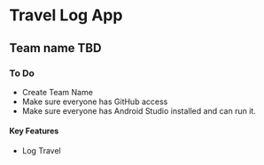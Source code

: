 <h1>Travel Log App</h1>
<h2>Team name TBD</h2>
<h3>To Do</h3>
<ul>
  <li>Create Team Name</li>
  <li>Make sure everyone has GitHub access</li>
  <li>Make sure everyone has Android Studio installed and can run it.</li>
</ul>
<h4>Key Features</h4>
<ul>
  <li>Log Travel</li>
</ul>
